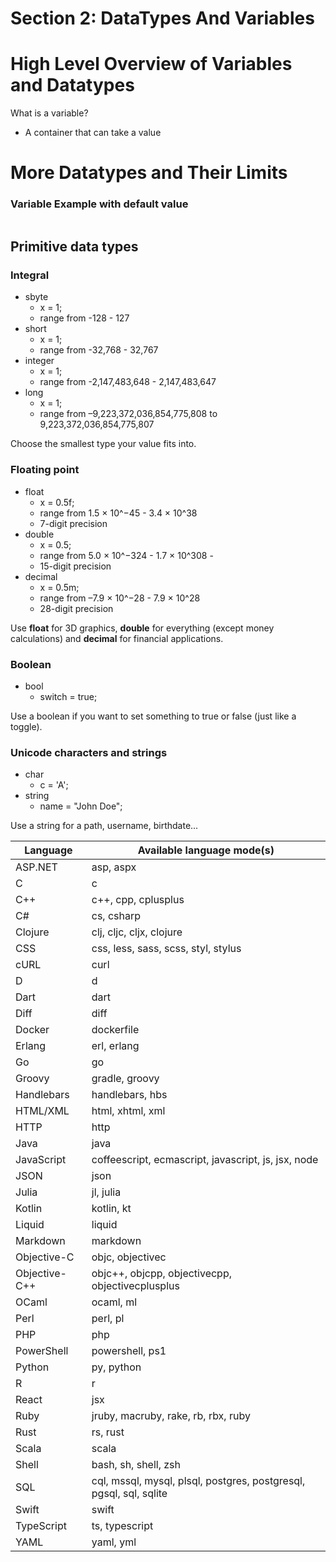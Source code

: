 # Section 2: DataTypes And Variables

# High Level Overview of Variables and Datatypes

What is a variable?

-   A container that can take a value

# More Datatypes and Their Limits

### Variable Example with default value

```cs

```

## Primitive data types

### Integral

-   sbyte
    -   x = 1;
    -   range from -128 - 127
-   short
    -   x = 1;
    -   range from -32,768 - 32,767
-   integer
    -   x = 1;
    -   range from -2,147,483,648 - 2,147,483,647
-   long
    -   x = 1;
    -   range from –9,223,372,036,854,775,808 to 9,223,372,036,854,775,807

Choose the smallest type your value fits into.

### Floating point

-   float
    -   x = 0.5f;
    -   range from 1.5 × 10^−45 - 3.4 × 10^38
    -   7-digit precision
-   double
    -   x = 0.5;
    -   range from 5.0 × 10^−324 - 1.7 × 10^308 -
    -   15-digit precision
-   decimal
    -   x = 0.5m;
    -   range from –7.9 × 10^−28 - 7.9 × 10^28
    -   28-digit precision

Use **float** for 3D graphics, **double** for everything (except money calculations) and **decimal** for financial applications.

### Boolean

-   bool
    -   switch = true;

Use a boolean if you want to set something to true or false (just like a toggle).

### Unicode characters and strings

-   char
    -   c = 'A';
-   string
    -   name = "John Doe";

Use a string for a path, username, birthdate...

| Language      | Available language mode(s)                                         |
| ------------- | ------------------------------------------------------------------ |
| ASP.NET       | asp, aspx                                                          |
| C             | c                                                                  |
| C++           | c++, cpp, cplusplus                                                |
| C#            | cs, csharp                                                         |
| Clojure       | clj, cljc, cljx, clojure                                           |
| CSS           | css, less, sass, scss, styl, stylus                                |
| cURL          | curl                                                               |
| D             | d                                                                  |
| Dart          | dart                                                               |
| Diff          | diff                                                               |
| Docker        | dockerfile                                                         |
| Erlang        | erl, erlang                                                        |
| Go            | go                                                                 |
| Groovy        | gradle, groovy                                                     |
| Handlebars    | handlebars, hbs                                                    |
| HTML/XML      | html, xhtml, xml                                                   |
| HTTP          | http                                                               |
| Java          | java                                                               |
| JavaScript    | coffeescript, ecmascript, javascript, js, jsx, node                |
| JSON          | json                                                               |
| Julia         | jl, julia                                                          |
| Kotlin        | kotlin, kt                                                         |
| Liquid        | liquid                                                             |
| Markdown      | markdown                                                           |
| Objective-C   | objc, objectivec                                                   |
| Objective-C++ | objc++, objcpp, objectivecpp, objectivecplusplus                   |
| OCaml         | ocaml, ml                                                          |
| Perl          | perl, pl                                                           |
| PHP           | php                                                                |
| PowerShell    | powershell, ps1                                                    |
| Python        | py, python                                                         |
| R             | r                                                                  |
| React         | jsx                                                                |
| Ruby          | jruby, macruby, rake, rb, rbx, ruby                                |
| Rust          | rs, rust                                                           |
| Scala         | scala                                                              |
| Shell         | bash, sh, shell, zsh                                               |
| SQL           | cql, mssql, mysql, plsql, postgres, postgresql, pgsql, sql, sqlite |
| Swift         | swift                                                              |
| TypeScript    | ts, typescript                                                     |
| YAML          | yaml, yml                                                          |
